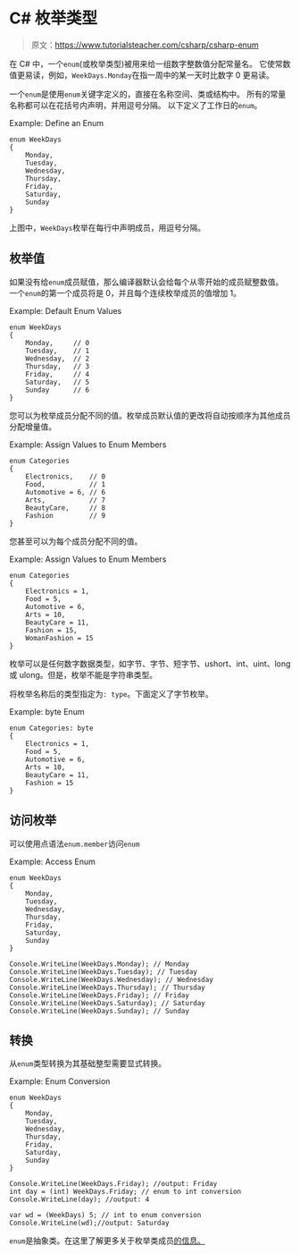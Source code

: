 # C# 枚举类型

> 原文：<https://www.tutorialsteacher.com/csharp/csharp-enum>

在 C# 中，一个`enum`(或枚举类型)被用来给一组数字整数值分配常量名。 它使常数值更易读，例如，`WeekDays.Monday`在指一周中的某一天时比数字 0 更易读。

一个`enum`是使用`enum`关键字定义的，直接在名称空间、类或结构中。 所有的常量名称都可以在花括号内声明，并用逗号分隔。 以下定义了工作日的`enum`。

Example: Define an Enum

```
enum WeekDays
{
    Monday,
    Tuesday,
    Wednesday,
    Thursday,
    Friday,
    Saturday,
    Sunday
} 
```

上图中，`WeekDays`枚举在每行中声明成员，用逗号分隔。

## 枚举值

如果没有给`enum`成员赋值，那么编译器默认会给每个从零开始的成员赋整数值。 一个`enum`的第一个成员将是 0，并且每个连续枚举成员的值增加 1。

Example: Default Enum Values

```
enum WeekDays
{
    Monday,     // 0
    Tuesday,    // 1
    Wednesday,  // 2
    Thursday,   // 3
    Friday,     // 4
    Saturday,   // 5
    Sunday      // 6
} 
```

您可以为枚举成员分配不同的值。枚举成员默认值的更改将自动按顺序为其他成员分配增量值。

Example: Assign Values to Enum Members

```
enum Categories
{
    Electronics,    // 0
    Food,           // 1
    Automotive = 6, // 6
    Arts,           // 7
    BeautyCare,     // 8
    Fashion         // 9
} 
```

您甚至可以为每个成员分配不同的值。

Example: Assign Values to Enum Members

```
enum Categories
{
    Electronics = 1,  
    Food = 5, 
    Automotive = 6, 
    Arts = 10, 
    BeautyCare = 11, 
    Fashion = 15,
    WomanFashion = 15
} 
```

枚举可以是任何数字数据类型，如字节、字节、短字节、ushort、int、uint、long 或 ulong。但是，枚举不能是字符串类型。

将枚举名称后的类型指定为`: type`。下面定义了字节枚举。

Example: byte Enum

```
enum Categories: byte
{
    Electronics = 1,  
    Food = 5, 
    Automotive = 6, 
    Arts = 10, 
    BeautyCare = 11, 
    Fashion = 15
} 
```

## 访问枚举

可以使用点语法`enum.member`访问`enum`

Example: Access Enum

```
enum WeekDays
{
    Monday, 
    Tuesday,
    Wednesday,
    Thursday, 
    Friday, 
    Saturday,
    Sunday 
}

Console.WriteLine(WeekDays.Monday); // Monday
Console.WriteLine(WeekDays.Tuesday); // Tuesday
Console.WriteLine(WeekDays.Wednesday); // Wednesday
Console.WriteLine(WeekDays.Thursday); // Thursday
Console.WriteLine(WeekDays.Friday); // Friday
Console.WriteLine(WeekDays.Saturday); // Saturday
Console.WriteLine(WeekDays.Sunday); // Sunday 
```

## 转换

从`enum`类型转换为其基础整型需要显式转换。

Example: Enum Conversion

```
enum WeekDays
{
    Monday, 
    Tuesday,
    Wednesday,
    Thursday, 
    Friday, 
    Saturday,
    Sunday 
}

Console.WriteLine(WeekDays.Friday); //output: Friday 
int day = (int) WeekDays.Friday; // enum to int conversion
Console.WriteLine(day); //output: 4 

var wd = (WeekDays) 5; // int to enum conversion
Console.WriteLine(wd);//output: Saturday 
```

`enum`是抽象类。在这里了解更多关于枚举类成员[的信息。](https://docs.microsoft.com/en-us/dotnet/api/system.enum?view=netframework-4.8)